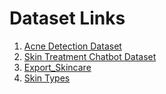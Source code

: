 # Dataset Links

1. [Acne Detection Dataset](https://colab.research.google.com/drive/1A23nCRJN0Nja3TpACUpVmaqBKBu_d3nL?usp=sharing)
2. [Skin Treatment Chatbot Dataset](https://drive.google.com/file/d/1YNSqKLCnRFHe4zp636fmubRvfBS0eY_p/view?usp=sharing)
3. [Export_Skincare](https://docs.google.com/spreadsheets/d/1AxEHqCjkmJYy6cNqp4zrAThM6fFbcKwm9Nnr5020d8c/edit?usp=sharing)
4. [Skin Types]([https://docs.google.com/spreadsheets/d/1AxEHqCjkmJYy6cNqp4zrAThM6fFbcKwm9Nnr5020d8c/edit?usp=sharing](https://drive.google.com/drive/folders/1egZX7j8EL4qvFKGfcRNC-tMS4YmLAsU1?usp=sharing))
   
